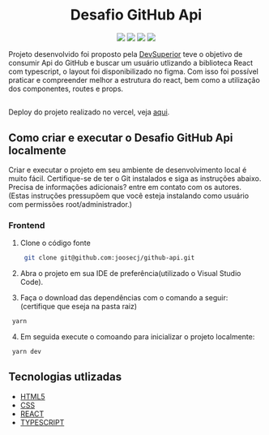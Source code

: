 <h1 align="center">Desafio GitHub Api</h1>

<p align='center'>
   <img src="https://img.shields.io/badge/React-20232A?style=for-the-badge&logo=react&logoColor=61DAFB">
   <img src="https://img.shields.io/badge/TypeScript-007ACC?style=for-the-badge&logo=typescript&logoColor=white">
   <img src="https://img.shields.io/badge/HTML5-E34F26?style=for-the-badge&logo=html5&logoColor=white"/>
   <img src="https://img.shields.io/badge/CSS3-1572B6?style=for-the-badge&logo=css3&logoColor=white">
</p>

Projeto desenvolvido foi proposto pela [DevSuperior](https://devsuperior.com.br/) teve o objetivo de consumir Api do GitHub e buscar um usuário utlizando a biblioteca React com typescript, o layout foi disponibilizado no figma. Com isso foi possível praticar e compreender melhor a estrutura do react, bem como a utilização dos componentes, routes e props.

##

Deploy do projeto realizado no vercel, veja [aqui](https://github-api-red-six.vercel.app/home).

## Como criar e executar o Desafio GitHub Api localmente

Criar e executar o projeto em seu ambiente de desenvolvimento local é muito fácil. Certifique-se de ter o Git instalados e siga as instruções abaixo. Precisa de informações adicionais? entre em contato com os autores.
(Estas instruções pressupõem que você esteja instalando como usuário com permissões root/administrador.)

### Frontend

1. Clone o código fonte

   ```bash
    git clone git@github.com:joosecj/github-api.git
   ```

2. Abra o projeto em sua IDE de preferência(utilizado o Visual Studio Code).

3. Faça o download das dependências com o comando a seguir: (certifique que eseja na pasta raiz)  
 ```bash 
  yarn
 ```
 4. Em seguida execute o comoando para inicializar o projeto localmente: 
 
 ```bash 
  yarn dev
 ```

## Tecnologias utlizadas

- [HTML5](https://developer.mozilla.org/en-US/docs/Glossary/HTML5)
- [CSS](https://developer.mozilla.org/en-US/docs/Web/CSS)
- [REACT](https://reactjs.org/docs/getting-started.html)
- [TYPESCRIPT](https://www.typescriptlang.org/docs/)

